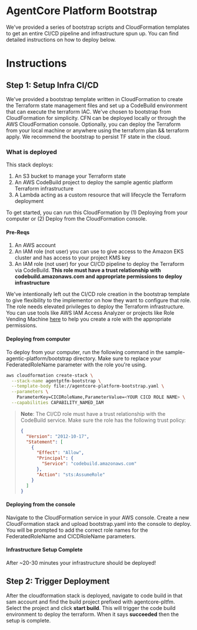 # AgentCore Platform Bootstrap
We've provided a series of bootstrap scripts and CloudFormation templates to get an entire CI/CD pipeline and infrastructure spun up. You can find detailed instructions on how to deploy below. 

# Instructions

## Step 1: Setup Infra CI/CD
We've provided a bootstrap template written in CloudFormation to create the Terraform state management files and set up a CodeBuild environment that can execute the terraform IAC. We've chosen to bootstrap from CloudFormation for simplicity. CFN can be deployed locally or through the AWS CloudFormation console. Optionally, you can deploy the Terraform from your local machine or anywhere using the terraform plan && terraform apply. We recommend the bootstrap to persist TF state in the cloud.

### What is deployed

This stack deploys:
1. An S3 bucket to manage your Terraform state
2. An AWS CodeBuild project to deploy the sample agentic platform Terraform infrastructure
3. A Lambda acting as a custom resource that will lifecycle the Terraform deployment

To get started, you can run this CloudFormation by (1) Deploying from your computer or (2) Deploy from the CloudFormation console.

#### Pre-Reqs

1. An AWS account
2. An IAM role (not user) you can use to give access to the Amazon EKS cluster and has access to your project KMS key
3. An IAM role (not user) for your CI/CD pipeline to deploy the Terraform via CodeBuild. **This role must have a trust relationship with codebuild.amazonaws.com and appropriate permissions to deploy infrastructure**

We've intentionally left out the CI/CD role creation in the bootstrap template to give flexibility to the implementor on how they want to configure that role. The role needs elevated privileges to deploy the Terraform infrastructure. You can use tools like AWS IAM Access Analyzer or projects like Role Vending Machine [here](https://github.com/aws-samples/role-vending-machine) to help you create a role with the appropriate permissions.

#### Deploying from computer

To deploy from your computer, run the following command in the sample-agentic-platform/bootstrap directory. Make sure to replace your FederatedRoleName parameter with the role you're using.

```bash
aws cloudformation create-stack \
  --stack-name agentptfm-bootstrap \
  --template-body file://agentcore-platform-bootstrap.yaml \
  --parameters \
    ParameterKey=CICDRoleName,ParameterValue=<YOUR CICD ROLE NAME> \
  --capabilities CAPABILITY_NAMED_IAM
```

> **Note**: The CI/CD role must have a trust relationship with the CodeBuild service. Make sure the role has the following trust policy:
> ```json
> {
>   "Version": "2012-10-17",
>   "Statement": [
>     {
>       "Effect": "Allow",
>       "Principal": {
>         "Service": "codebuild.amazonaws.com"
>       },
>       "Action": "sts:AssumeRole"
>     }
>   ]
> }
> ```

#### Deploying from the console

Navigate to the CloudFormation service in your AWS console. Create a new CloudFormation stack and upload bootstrap.yaml into the console to deploy. You will be prompted to add the correct role names for the FederatedRoleName and CICDRoleName parameters.

#### Infrastructure Setup Complete

After ~20-30 minutes your infrastructure should be deployed!

## Step 2: Trigger Deployment
After the cloudformation stack is deployed, navigate to code build in that sam account and find the build project prefixed with agentcore-pltfm. Select the project and click **start build**. This will trigger the code build environment to deploy the terraform. When it says **succeeded** then the setup is complete.
